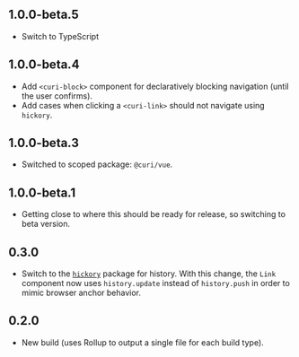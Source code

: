 ## 1.0.0-beta.5

* Switch to TypeScript

## 1.0.0-beta.4

* Add `<curi-block>` component for declaratively blocking navigation (until the user confirms).
* Add cases when clicking a `<curi-link>` should not navigate using `hickory`.

## 1.0.0-beta.3

* Switched to scoped package: `@curi/vue`.

## 1.0.0-beta.1

* Getting close to where this should be ready for release, so switching to beta version.

## 0.3.0

* Switch to the [`hickory`](https://github.com/pshrmn/hickory) package for history. With this change, the `Link` component now uses `history.update` instead of `history.push` in order to mimic browser anchor behavior.

## 0.2.0

* New build (uses Rollup to output a single file for each build type).
